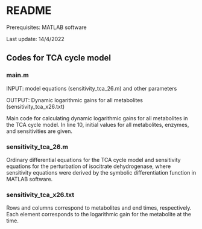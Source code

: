 # README

Prerequisites: MATLAB software

Last update: 14/4/2022

## Codes for TCA cycle model

### main.m

INPUT: model equations (sensitivity_tca_26.m) and other parameters

OUTPUT: Dynamic logarithmic gains for all metabolites (sensitivity_tca_x26.txt)

Main code for calculating dynamic logarithmic gains for all metabolites in the TCA cycle model.
In line 10, initial values for all metabolites, enzymes, and sensitivities are given. 

### sensitivity_tca_26.m

Ordinary differential equations for the TCA cycle model and sensitivity equations for the perturbation of isocitrate dehydrogenase, where sensitivity equations were derived by the symbolic differentiation function in MATLAB software.

### sensitivity_tca_x26.txt

Rows and columns correspond to metabolites and end times, respectively. Each element corresponds to the logarithmic gain for the metabolite at the time.

